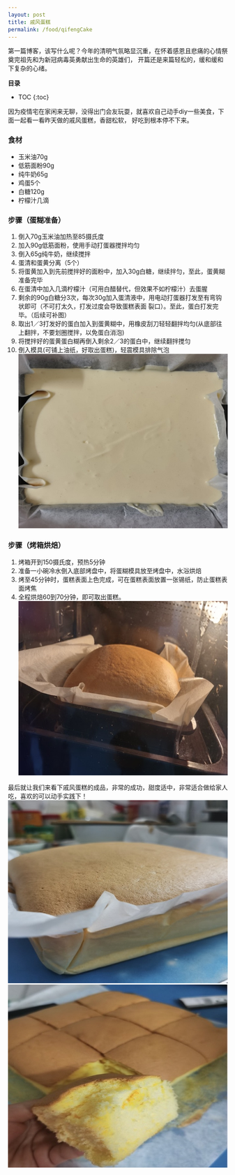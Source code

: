 ```yaml
---
layout: post
title: 戚风蛋糕
permalink: /food/qifengCake
---
```


第一篇博客，该写什么呢？今年的清明气氛略显沉重，在怀着感恩且悲痛的心情祭奠完祖先和为新冠病毒英勇献出生命的英雄们，
开篇还是来篇轻松的，缓和缓和下复杂的心绪。

**目录**

* TOC
{:toc}

因为疫情宅在家闲来无聊，没得出门会友玩耍，就喜欢自己动手diy一些美食，下面一起看一看昨天做的戚风蛋糕，香甜松软，
好吃到根本停不下来。

### 食材
- 玉米油70g
- 低筋面粉90g
- 纯牛奶65g
- 鸡蛋5个
- 白糖120g
- 柠檬汁几滴

### 步骤（蛋糊准备）
1. 倒入70g玉米油加热至85摄氏度
2. 加入90g低筋面粉，使用手动打蛋器搅拌均匀
3. 倒入65g纯牛奶，继续搅拌
4. 蛋清和蛋黄分离（5个）
5. 将蛋黄加入到先前搅拌好的面粉中，加入30g白糖，继续拌匀，至此，蛋黄糊准备完毕
6. 在蛋清中加入几滴柠檬汁（可用白醋替代，但效果不如柠檬汁）去蛋腥
7. 剩余的90g白糖分3次，每次30g加入蛋清液中，用电动打蛋器打发至有弯钩状即可（不可打太久，打发过度会导致蛋糕表面
裂口）。至此，蛋白打发完毕。（后续可补图）
8. 取出1／3打发好的蛋白加入到蛋黄糊中，用橡皮刮刀轻轻翻拌均匀(从底部往上翻拌，不要划圈搅拌，以免蛋白消泡)
9. 将搅拌好的蛋黄蛋白糊再倒入剩余2／3的蛋白中，继续翻拌搅匀
10. 倒入模具(可铺上油纸，好取出蛋糕)，轻震模具排除气泡
![戚风蛋糕蛋糊](/images/posts/life/food/qifeng_cake/qifeng_cake_ready.jpg "戚风蛋糕蛋糊")

### 步骤（烤箱烘焙）
1. 烤箱开到150摄氏度，预热5分钟
2. 准备一小碗冷水倒入底部烤盘中，将蛋糊模具放至烤盘中，水浴烘焙
3. 烤至45分钟时，蛋糕表面上色完成，可在蛋糕表面放置一张锡纸，防止蛋糕表面烤焦
4. 全程烘焙60到70分钟，即可取出蛋糕。
![戚风蛋糕烘焙](/images/posts/life/food/qifeng_cake/qifeng_cake_baking.jpg "戚风蛋糕烘焙")

最后就让我们来看下戚风蛋糕的成品，非常的成功，甜度适中，非常适合做给家人吃，喜欢的可以动手实践下！
![戚风蛋糕成品1](/images/posts/life/food/qifeng_cake/qifeng_cake_completed1.jpg "戚风蛋糕成品1")
![戚风蛋糕成品2](/images/posts/life/food/qifeng_cake/qifeng_cake_completed2.jpg "戚风蛋糕成品2")

